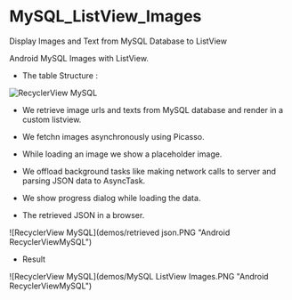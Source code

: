 # MySQL_ListView_Images
Display Images and Text from MySQL Database to ListView

Android MySQL Images with ListView.

* The table Structure :

<img src="https://github.com/Oclemy/MySQL_ListView_Images/table-structure.PNG" alt="RecyclerView MySQL" />

* We retrieve image urls and texts from MySQL database and render in a custom listview.
* We fetchn images asynchronously using Picasso.
* While loading an image we show a placeholder image.
* We offload background tasks like making network calls to server and parsing JSON data to AsyncTask.
* We show progress dialog while loading the data.

* The retrieved JSON in a browser.

![RecyclerView MySQL](demos/retrieved json.PNG "Android RecyclerViewMySQL")

* Result

![RecyclerView MySQL](demos/MySQL ListView Images.PNG "Android RecyclerViewMySQL")


